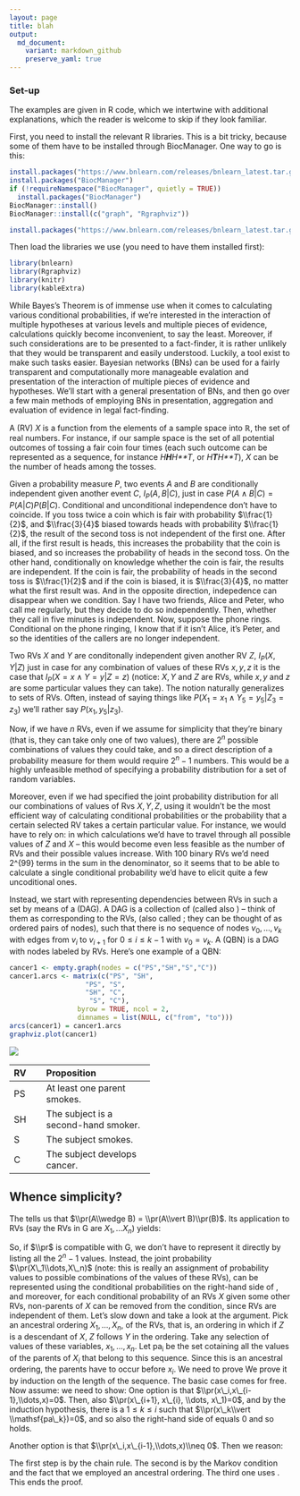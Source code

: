 ```yaml
---
layout: page
title: blah
output:
  md_document:
    variant: markdown_github
    preserve_yaml: true
---
```


### Set-up

The examples are given in R code, which we intertwine with additional
explanations, which the reader is welcome to skip if they look familiar.

First, you need to install the relevant R libraries. This is a bit
tricky, because some of them have to be installed through BiocManager.
One way to go is this:

``` r
install.packages("https://www.bnlearn.com/releases/bnlearn_latest.tar.gz", repos = NULL, type = "source")
install.packages("BiocManager")
if (!requireNamespace("BiocManager", quietly = TRUE))
  install.packages("BiocManager")
BiocManager::install()
BiocManager::install(c("graph", "Rgraphviz"))

install.packages("https://www.bnlearn.com/releases/bnlearn_latest.tar.gz", repos = NULL, type = "source")
```

Then load the libraries we use (you need to have them installed first):

``` r
library(bnlearn)
library(Rgraphviz)
library(knitr)
library(kableExtra)
```

While Bayes’s Theorem is of immense use when it comes to calculating
various conditional probabilities, if we’re interested in the
interaction of multiple hypotheses at various levels and multiple pieces
of evidence, calculations quickly become inconvenient, to say the least.
Moreover, if such considerations are to be presented to a fact-finder,
it is rather unlikely that they would be transparent and easily
understood. Luckily, a tool exist to make such tasks easier. Bayesian
networks (BNs) can be used for a fairly transparent and computationally
more manageable evalation and presentation of the interaction of
multiple pieces of evidence and hypotheses. We’ll start with a general
presentation of BNs, and then go over a few main methods of employing
BNs in presentation, aggregation and evaluation of evidence in legal
fact-finding.

A (RV) *X* is a function from the elements of a sample space into ℝ, the
set of real numbers. For instance, if our sample space is the set of all
potential outcomes of tossing a fair coin four times (each such outcome
can be represented as a sequence, for instance *H**H**H**T*, or
*H**T**H**T*), *X* can be the number of heads among the tosses.

Given a probability measure *P*, two events *A* and *B* are
conditionally independent given another event *C*,
*I*<sub>*P*</sub>(*A*, *B*\|*C*), just in case
*P*(*A* ∧ *B*\|*C*) = *P*(*A*\|*C*)*P*(*B*\|*C*). Conditional and
unconditional independence don’t have to coincide. If you toss twice a
coin which is fair with probability $\\frac{1}{2}$, and $\\frac{3}{4}$
biased towards heads with probability $\\frac{1}{2}$, the result of the
second toss is not independent of the first one. After all, if the first
result is heads, this increases the probability that the coin is biased,
and so increases the probability of heads in the second toss. On the
other hand, conditionally on knowledge whether the coin is fair, the
results are independent. If the coin is fair, the probability of heads
in the second toss is $\\frac{1}{2}$ and if the coin is biased, it is
$\\frac{3}{4}$, no matter what the first result was. And in the opposite
direction, indepedence can disappear when we condition. Say I have two
friends, Alice and Peter, who call me regularly, but they decide to do
so independently. Then, whether they call in five minutes is
independent. Now, suppose the phone rings. Conditional on the phone
ringing, I know that if it isn’t Alice, it’s Peter, and so the
identities of the callers are no longer independent.

Two RVs *X* and *Y* are conditonally independent given another RV *Z*,
*I*<sub>*P*</sub>(*X*, *Y*\|*Z*) just in case for any combination of
values of these RVs *x*, *y*, *z* it is the case that
*I*<sub>*P*</sub>(*X* = *x* ∧ *Y* = *y*\|*Z* = *z*) (notice: *X*, *Y*
and *Z* are RVs, while *x*, *y* and *z* are some particular values they
can take). The notion naturally generalizes to sets of RVs. Often,
instead of saying things like
*P*(*X*<sub>1</sub> = *x*<sub>1</sub> ∧ *Y*<sub>5</sub> = *y*<sub>5</sub>\|*Z*<sub>3</sub> = *z*<sub>3</sub>)
we’ll rather say *P*(*x*<sub>1</sub>, *y*<sub>5</sub>\|*z*<sub>3</sub>).

Now, if we have *n* RVs, even if we assume for simplicity that they’re
binary (that is, they can take only one of two values), there are
2<sup>*n*</sup> possible combinations of values they could take, and so
a direct description of a probability measure for them would require
2<sup>*n*</sup> − 1 numbers. This would be a highly unfeasible method of
specifying a probability distribution for a set of random variables.

Moreover, even if we had specified the joint probability distribution
for all our combinations of values of Rvs *X*, *Y*, *Z*, using it
wouldn’t be the most efficient way of calculating conditional
probabilities or the probability that a certain selected RV takes a
certain particular value. For instance, we would have to rely on: in
which calculations we’d have to travel through all possible values of
*Z* and *X* – this would become even less feasible as the number of RVs
and their possible values increase. With 100 binary RVs we’d need 2^{99}
terms in the sum in the denominator, so it seems that to be able to
calculate a single conditional probability we’d have to elicit quite a
few uncoditional ones.

Instead, we start with representing dependencies between RVs in such a
set by means of a (DAG). A DAG is a collection of (called also ) – think
of them as corresponding to the RVs, (also called ; they can be thought
of as ordered pairs of nodes), such that there is no sequence of nodes
*v*<sub>0</sub>, …, *v*<sub>*k*</sub> with edges from *v*<sub>*i*</sub>
to *v*<sub>*i* + 1</sub> for 0 ≤ *i* ≤ *k* − 1 with
*v*<sub>0</sub> = *v*<sub>*k*</sub>. A (QBN) is a DAG with nodes labeled
by RVs. Here’s one example of a QBN:

``` r
cancer1 <- empty.graph(nodes = c("PS","SH","S","C"))
cancer1.arcs <- matrix(c("PS", "SH",
                   "PS", "S",
                   "SH", "C",
                    "S", "C"),
                 byrow = TRUE, ncol = 2,
                 dimnames = list(NULL, c("from", "to")))
arcs(cancer1) = cancer1.arcs
graphviz.plot(cancer1)
```

<img src="https://rfl-urbaniak.github.io/LegalProbabilismBNs/images/unnamed-chunk-3-1.png" style="display: block; margin: auto;" />

<table style="width:50%;">
<colgroup>
<col style="width: 9%" />
<col style="width: 40%" />
</colgroup>
<thead>
<tr class="header">
<th style="text-align: left;">RV</th>
<th style="text-align: left;">Proposition</th>
</tr>
</thead>
<tbody>
<tr class="odd">
<td style="text-align: left;">PS</td>
<td style="text-align: left;">At least one parent smokes.</td>
</tr>
<tr class="even">
<td style="text-align: left;">SH</td>
<td style="text-align: left;">The subject is a second-hand smoker.</td>
</tr>
<tr class="odd">
<td style="text-align: left;">S</td>
<td style="text-align: left;">The subject smokes.</td>
</tr>
<tr class="even">
<td style="text-align: left;">C</td>
<td style="text-align: left;">The subject develops cancer.</td>
</tr>
</tbody>
</table>

Whence simplicity?
------------------

The tells us that $\\pr(A\\wedge B) = \\pr(A\\vert B)\\pr(B)$. Its
application to RVs (say the RVs in G are
*X*<sub>1</sub>, …*X*<sub>*n*</sub>) yields:

So, if $\\pr$ is compatible with G, we don’t have to represent it
directly by listing all the 2<sup>*n*</sup> − 1 values. Instead, the
joint probability $\\pr(X\_1\\dots,X\_n)$ (note: this is really an
assignment of probability values to possible combinations of the values
of these RVs), can be represented using the conditional probabilities on
the right-hand side of , and moreover, for each conditional probability
of an RVs *X* given some other RVs, non-parents of *X* can be removed
from the condition, since RVs are independent of them. Let’s slow down
and take a look at the argument. Pick an ancestral ordering
*X*<sub>1</sub>, …, *X*<sub>*n*</sub>, of the RVs, that is, an ordering
in which if *Z* is a descendant of *X*, *Z* follows *Y* in the ordering.
Take any selection of values of these variables,
*x*<sub>1</sub>, …, *x*<sub>*n*</sub>. Let pa<sub>i</sub> be the set
cotaining all the values of the parents of *X*<sub>*i*</sub> that belong
to this sequence. Since this is an ancestral ordering, the parents have
to occur before *x*<sub>*i*</sub>. We need to prove We prove it by
induction on the length of the sequence. The basic case comes for free.
Now assume: we need to show: One option is that
$\\pr(x\_i,x\_{i-1},\\dots,x)=0$. Then, also
$\\pr(x\_{i+1}, x\_{i}, \\dots, x\_1)=0$, and by the induction
hypothesis, there is a 1 ≤ *k* ≤ *i* such that
$\\pr(x\_k\\vert \\mathsf{pa\_k})=0$, and so also the right-hand side of
equals 0 and so holds.

Another option is that $\\pr(x\_i,x\_{i-1},\\dots,x)\\neq 0$. Then we
reason:

The first step is by the chain rule. The second is by the Markov
condition and the fact that we employed an ancestral ordering. The third
one uses . This ends the proof.
